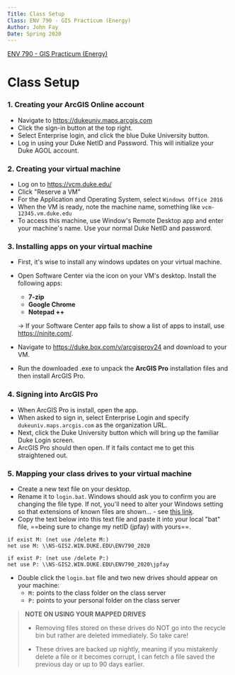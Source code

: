 ```yaml
---
Title: Class Setup
Class: ENV 790 - GIS Practicum (Energy)
Author: John Fay
Date: Spring 2020
---
```


[ENV 790 - GIS Practicum (Energy)](./index.html)

# Class Setup



### 1. Creating your ArcGIS Online account

* Navigate to https://dukeuniv.maps.arcgis.com
* Click the sign-in button at the top right. 
* Select Enterprise login, and click the blue Duke University button. 
* Log in using your Duke NetID and Password. This will initialize your Duke AGOL account.



### 2. Creating your virtual machine 

* Log on to https://vcm.duke.edu/
* Click "Reserve a VM"
* For the Application and Operating System, select `Windows Office 2016`
* When the VM is ready, note the machine name, something like `vcm-12345.vm.duke.edu`
* To access this machine, use Window's Remote Desktop app and enter your machine's name. Use your normal Duke NetID and password. 



### 3. Installing apps on your virtual machine

* First, it's wise to install any windows updates on your virtual machine.

* Open Software Center via the icon on your VM's desktop. Install the following apps:

  * **7-zip**
  * **Google Chrome**
  * **Notepad ++**

  → If your Software Center app fails to show a list of apps to install, use https://ninite.com/. 

* Navigate to https://duke.box.com/v/arcgisprov24 and download to your VM. 

* Run the downloaded .exe to unpack the **ArcGIS Pro** installation files and then install ArcGIS Pro.



### 4. Signing into ArcGIS Pro

* When ArcGIS Pro is install, open the app. 
* When asked to sign in, select Enterprise Login and specify `dukeuniv.maps.arcgis.com` as the organization URL.
* Next, click the Duke University button which will bring up the familiar Duke Login screen.
* ArcGIS Pro should then open. If it fails contact me to get this straightened out.



### 5. Mapping your class drives to your virtual machine

* Create a new text file on your desktop.
* Rename it to `login.bat`. Windows should ask you to confirm you are changing the file type. If not, you'll need to alter your Windows setting so that extensions of known files are shown... - see [this link](https://www.techadvisor.co.uk/how-to/windows/windows-10-file-extensions-3697651/).
* Copy the text below into this text file and paste it into your local "bat" file, ==being sure to change my netID (jpfay) with yours==.

```
if exist M: (net use /delete M:)
net use M: \\NS-GIS2.WIN.DUKE.EDU\ENV790_2020 

if exist P: (net use /delete P:)
net use P: \\NS-GIS2.WIN.DUKE.EDU\ENV790_2020\jpfay
```

* Double click the `login.bat` file and two new drives should appear on your machine: 
  * `M:` points to the class folder on the class server
  * `P:` points to your personal folder on the class server

> **NOTE ON USING YOUR MAPPED DRIVES** 
>
> * Removing files stored on these drives do NOT go into the recycle bin but rather are deleted immediately. So take care!
>
> * These drives are backed up nightly, meaning if you mistakenly delete a file or it becomes corrupt, I can fetch a file saved the previous day or up to 90 days earlier. 




